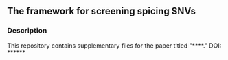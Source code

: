 ## The framework for screening spicing SNVs


### Description
This repository contains supplementary files for the paper titled "****."
DOI: ******